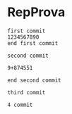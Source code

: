 # RepProva


	first commit
	1234567890
	end first commit
	
	second commit
	
	9+874551
	
	end second commit

	third commit
	
	4 commit
	
